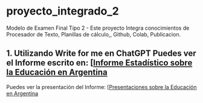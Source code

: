 # proyecto_integrado_2
Modelo de Examen Final Tipo 2 - Este proyecto Integra conocimientos de Procesador de Texto, Planillas de cálculo,, Github, Colab, Publicacion.
## 1. Utilizando Write for me en ChatGPT Puedes ver el Informe escrito en: [[Informe Estadístico sobre la Educación en Argentina](https://chatgpt.com/share/674a145f-aba8-8004-aa62-2be880836971)
Puedes ver la presentación del Informe: [[Presentaciones sobre la Educación en Argentina](https://gamma.app/docs/Analisis-de-Desempeno-Academico-en-Educacion-Secundaria-en-Argent-mo9wushpm2sasic )
